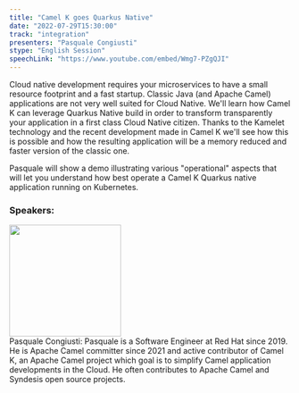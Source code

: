 ```yaml
---
title: "Camel K goes Quarkus Native"
date: "2022-07-29T15:30:00"
track: "integration"
presenters: "Pasquale Congiusti"
stype: "English Session"
speechLink: "https://www.youtube.com/embed/Wmg7-PZgQJI"
---
```

Cloud native development requires your microservices to have a small resource footprint and a fast startup. Classic Java (and Apache Camel) applications are not very well suited for Cloud Native. We'll learn how Camel K can leverage Quarkus Native build in order to transform transparently your application in a first class Cloud Native citizen. Thanks to the Kamelet technology and the recent development made in Camel K we'll see how this is possible and how the resulting application will be a memory reduced and faster version of the classic one.

Pasquale will show a demo illustrating various "operational" aspects that will let you understand how best operate a Camel K Quarkus native application running on Kubernetes.
 ### Speakers: 
 <img src="images/speaker/1137.png" width="200" /><br>Pasquale Congiusti: Pasquale is a Software Engineer at Red Hat since 2019. He is Apache Camel committer since 2021 and active contributor of Camel K, an Apache Camel project which goal is to simplify Camel application developments in the Cloud. He often contributes to Apache Camel and Syndesis open source projects.

 